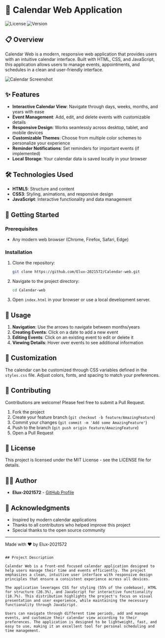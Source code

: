 # 📅 Calendar Web Application

![License](https://img.shields.io/badge/license-MIT-blue.svg)
![Version](https://img.shields.io/badge/version-1.0.0-green.svg)

## 📋 Overview

Calendar Web is a modern, responsive web application that provides users with an intuitive calendar interface. Built with HTML, CSS, and JavaScript, this application allows users to manage events, appointments, and schedules in a clean and user-friendly interface.

![Calendar Screenshot](screenshots/calendar-screenshot.png)

## ✨ Features

- **Interactive Calendar View**: Navigate through days, weeks, months, and years with ease
- **Event Management**: Add, edit, and delete events with customizable details
- **Responsive Design**: Works seamlessly across desktop, tablet, and mobile devices
- **Customizable Themes**: Choose from multiple color schemes to personalize your experience
- **Reminder Notifications**: Set reminders for important events (if implemented)
- **Local Storage**: Your calendar data is saved locally in your browser

## 🛠️ Technologies Used

- **HTML5**: Structure and content
- **CSS3**: Styling, animations, and responsive design
- **JavaScript**: Interactive functionality and data management

## 🚀 Getting Started

### Prerequisites

- Any modern web browser (Chrome, Firefox, Safari, Edge)

### Installation

1. Clone the repository:
   ```bash
   git clone https://github.com/Elux-2021572/Calendar-web.git
   ```

2. Navigate to the project directory:
   ```bash
   cd Calendar-web
   ```

3. Open `index.html` in your browser or use a local development server.

## 📖 Usage

1. **Navigation**: Use the arrows to navigate between months/years
2. **Creating Events**: Click on a date to add a new event
3. **Editing Events**: Click on an existing event to edit or delete it
4. **Viewing Details**: Hover over events to see additional information

## 🎨 Customization

The calendar can be customized through CSS variables defined in the `styles.css` file. Adjust colors, fonts, and spacing to match your preferences.

## 🤝 Contributing

Contributions are welcome! Please feel free to submit a Pull Request.

1. Fork the project
2. Create your feature branch (`git checkout -b feature/AmazingFeature`)
3. Commit your changes (`git commit -m 'Add some AmazingFeature'`)
4. Push to the branch (`git push origin feature/AmazingFeature`)
5. Open a Pull Request

## 📝 License

This project is licensed under the MIT License - see the LICENSE file for details.

## 👨‍💻 Author

- **Elux-2021572** - [GitHub Profile](https://github.com/Elux-2021572)

## 🙏 Acknowledgments

- Inspired by modern calendar applications
- Thanks to all contributors who helped improve this project
- Special thanks to the open source community

---

Made with ❤️ by Elux-2021572
```

## Project Description

Calendar Web is a front-end focused calendar application designed to help users manage their time and events efficiently. The project emphasizes a clean, intuitive user interface with responsive design principles that ensure a consistent experience across all devices.

The application leverages CSS for styling (55% of the codebase), HTML for structure (26.3%), and JavaScript for interactive functionality (18.7%). This distribution highlights the project's focus on visual presentation and user experience, while maintaining the necessary functionality through JavaScript.

Users can navigate through different time periods, add and manage events, and customize their calendar view according to their preferences. The application is designed to be lightweight, fast, and easy to use, making it an excellent tool for personal scheduling and time management.
